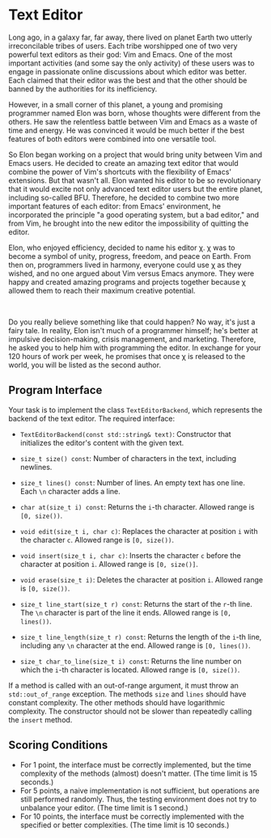<h1>Text Editor</h1>

<td class="lrtbCell" colspan="3" align="left"><p>Long ago, in a galaxy far, far away, there lived on planet Earth two utterly irreconcilable tribes of users. Each tribe worshipped one of two very powerful text editors as their god: Vim and Emacs. One of the most important activities (and some say the only activity) of these users was to engage in passionate online discussions about which editor was better. Each claimed that their editor was the best and that the other should be banned by the authorities for its inefficiency.</p>
<p>However, in a small corner of this planet, a young and promising programmer named Elon was born, whose thoughts were different from the others. He saw the relentless battle between Vim and Emacs as a waste of time and energy. He was convinced it would be much better if the best features of both editors were combined into one versatile tool.</p>
<p>So Elon began working on a project that would bring unity between Vim and Emacs users. He decided to create an amazing text editor that would combine the power of Vim's shortcuts with the flexibility of Emacs' extensions. But that wasn't all. Elon wanted his editor to be so revolutionary that it would excite not only advanced text editor users but the entire planet, including so-called BFU. Therefore, he decided to combine two more important features of each editor: from Emacs' environment, he incorporated the principle "a good operating system, but a bad editor," and from Vim, he brought into the new editor the impossibility of quitting the editor.</p>
<p>Elon, who enjoyed efficiency, decided to name his editor χ. χ was to become a symbol of unity, progress, freedom, and peace on Earth. From then on, programmers lived in harmony, everyone could use χ as they wished, and no one argued about Vim versus Emacs anymore. They were happy and created amazing programs and projects together because χ allowed them to reach their maximum creative potential.</p>
<p><br></p>
<p>Do you really believe something like that could happen? No way, it's just a fairy tale. In reality, Elon isn't much of a programmer himself; he's better at impulsive decision-making, crisis management, and marketing. Therefore, he asked you to help him with programming the editor. In exchange for your 120 hours of work per week, he promises that once χ is released to the world, you will be listed as the second author.</p>
<h2 id="program-interface">Program Interface</h2>
<p>Your task is to implement the class <code>TextEditorBackend</code>, which represents the backend of the text editor. The required interface:</p>
<ul>
<li><p><code>TextEditorBackend(const std::string&amp; text)</code>: Constructor that initializes the editor's content with the given text.</p></li>
<li><p><code>size_t size() const</code>: Number of characters in the text, including newlines.</p></li>
<li><p><code>size_t lines() const</code>: Number of lines. An empty text has one line. Each <code>\n</code> character adds a line.</p></li>
<li><p><code>char at(size_t i) const</code>: Returns the <code>i</code>-th character. Allowed range is <code>[0, size())</code>.</p></li>
<li><p><code>void edit(size_t i, char c)</code>: Replaces the character at position <code>i</code> with the character <code>c</code>. Allowed range is <code>[0, size())</code>.</p></li>
<li><p><code>void insert(size_t i, char c)</code>: Inserts the character <code>c</code> before the character at position <code>i</code>. Allowed range is <code>[0, size()]</code>.</p></li>
<li><p><code>void erase(size_t i)</code>: Deletes the character at position <code>i</code>. Allowed range is <code>[0, size())</code>.</p></li>
<li><p><code>size_t line_start(size_t r) const</code>: Returns the start of the <code>r</code>-th line. The <code>\n</code> character is part of the line it ends. Allowed range is <code>[0, lines())</code>.</p></li>
<li><p><code>size_t line_length(size_t r) const</code>: Returns the length of the <code>i</code>-th line, including any <code>\n</code> character at the end. Allowed range is <code>[0, lines())</code>.</p></li>
<li><p><code>size_t char_to_line(size_t i) const</code>: Returns the line number on which the <code>i</code>-th character is located. Allowed range is <code>[0, size())</code>.</p></li>
</ul>
<p>If a method is called with an out-of-range argument, it must throw an <code>std::out_of_range</code> exception. The methods <code>size</code> and <code>lines</code> should have constant complexity. The other methods should have logarithmic complexity. The constructor should not be slower than repeatedly calling the <code>insert</code> method.</p>
<h2 id="scoring-conditions">Scoring Conditions</h2>
<ul>
<li>For 1 point, the interface must be correctly implemented, but the time complexity of the methods (almost) doesn't matter. (The time limit is 15 seconds.)</li>
<li>For 5 points, a naive implementation is not sufficient, but operations are still performed randomly. Thus, the testing environment does not try to unbalance your editor. (The time limit is 1 second.)</li>
<li>For 10 points, the interface must be correctly implemented with the specified or better complexities. (The time limit is 10 seconds.)</li>
</ul>
</td>
